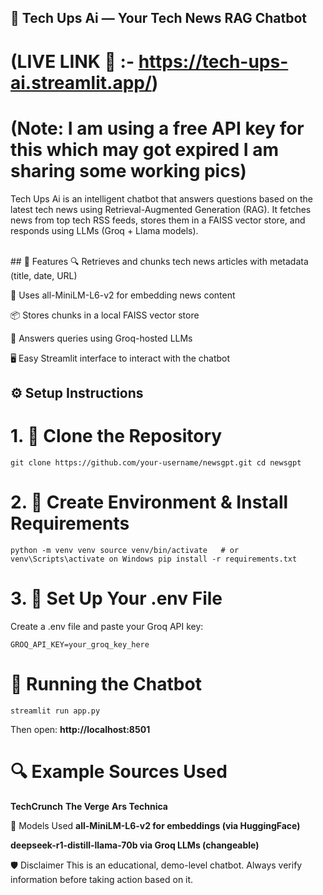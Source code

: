 ## 📰 Tech Ups Ai — Your Tech News RAG Chatbot

# (LIVE LINK 🔗 :- https://tech-ups-ai.streamlit.app/)
# (Note: I am using a free API key for this which may got expired I am sharing some working pics)

Tech Ups Ai is an intelligent chatbot that answers questions based on the latest tech news using Retrieval-Augmented Generation (RAG). It fetches news from top tech RSS feeds, stores them in a FAISS vector store, and responds using LLMs (Groq + Llama models).

<br>
## 🚀 Features
🔍 Retrieves and chunks tech news articles with metadata (title, date, URL)

🤖 Uses all-MiniLM-L6-v2 for embedding news content

📦 Stores chunks in a local FAISS vector store

🧠 Answers queries using Groq-hosted LLMs

🖥️ Easy Streamlit interface to interact with the chatbot

## ⚙️ Setup Instructions
# 1. 🧠 Clone the Repository
`
git clone https://github.com/your-username/newsgpt.git
cd newsgpt
`
# 2. 🐍 Create Environment & Install Requirements
`python -m venv venv
source venv/bin/activate   # or venv\Scripts\activate on Windows
pip install -r requirements.txt`

# 3. 🔐 Set Up Your .env File

Create a .env file and paste your Groq API key:

`GROQ_API_KEY=your_groq_key_here`

# 💬 Running the Chatbot

`streamlit run app.py`

Then open: **http://localhost:8501**

# 🔍 Example Sources Used
**TechCrunch**
**The Verge**
**Ars Technica**

🧠 Models Used
**all-MiniLM-L6-v2 for embeddings (via HuggingFace)**

**deepseek-r1-distill-llama-70b via Groq LLMs (changeable)**

🛡️ Disclaimer
This is an educational, demo-level chatbot. Always verify information before taking action based on it.
